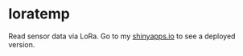 # loratemp
Read sensor data via LoRa. Go to my [shinyapps.io](https://erikjan.shinyapps.io/tempy/) to see a deployed version.

